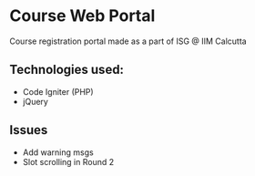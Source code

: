 Course Web Portal
====================

Course registration portal made as a part
of ISG @ IIM Calcutta

Technologies used:
-------------------
- Code Igniter (PHP)
- jQuery

Issues
------------------
- Add warning msgs
- Slot scrolling in Round 2

